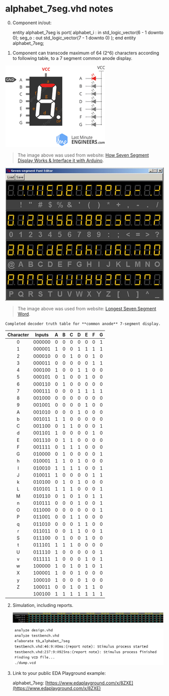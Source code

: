 # alphabet_7seg.vhd notes

0.  Component in/out:

    entity alphabet_7seg is
        port(
            alphabet_i : in  std_logic_vector(6 - 1 downto 0);
            seg_o : out std_logic_vector(7 - 1 downto 0)
        );
    end entity alphabet_7seg;

1.  Component can transcode maximum of 64 (2^6) characters according to following table, to a 7 segment common anode display.

   ![7seg_commonAnode_display](../images/Common-Anode-7-Segment-Display-Internal-Working.gif)
   > The image above was used from website: [How Seven Segment Display Works & Interface it with Arduino](https://lastminuteengineers.com/seven-segment-arduino-tutorial/).
   >

   ![Used_font](../images/7-seg-Alphabet.jpg)
   > The image above was used from website: [Longest Seven Segment Word](https://codegolf.stackexchange.com/questions/173837/longest-seven-segment-word).
   >

    Completed decoder truth table for **common anode** 7-segment display.

   | **Character** | **Inputs** | **A** | **B** | **C** | **D** | **E** | **F** | **G** |
   | :-: | :-: | :-: | :-: | :-: | :-: | :-: | :-: | :-: |
   | 0 | 000000 | 0 | 0 | 0 | 0 | 0 | 0 | 1 |
   | 1 | 000001 | 1 | 0 | 0 | 1 | 1 | 1 | 1 |
   | 2 | 000010 | 0 | 0 | 1 | 0 | 0 | 1 | 0 |
   | 3 | 000011 | 0 | 0 | 0 | 0 | 0 | 1 | 1 |
   | 4 | 000100 | 1 | 0 | 0 | 1 | 1 | 0 | 0 |
   | 5 | 000101 | 0 | 1 | 0 | 0 | 1 | 0 | 0 |
   | 6 | 000110 | 0 | 1 | 0 | 0 | 0 | 0 | 0 |
   | 7 | 000111 | 0 | 0 | 0 | 1 | 1 | 1 | 1 |
   | 8 | 001000 | 0 | 0 | 0 | 0 | 0 | 0 | 0 |
   | 9 | 001001 | 0 | 0 | 0 | 0 | 1 | 0 | 0 |
   | A | 001010 | 0 | 0 | 0 | 1 | 0 | 0 | 0 |
   | b | 001011 | 1 | 1 | 0 | 0 | 0 | 0 | 0 |
   | C | 001100 | 0 | 1 | 1 | 0 | 0 | 0 | 1 |
   | d | 001101 | 1 | 0 | 0 | 0 | 0 | 1 | 0 |
   | E | 001110 | 0 | 1 | 1 | 0 | 0 | 0 | 0 |
   | F | 001111 | 0 | 1 | 1 | 1 | 0 | 0 | 0 |
   | G | 010000 | 0 | 1 | 0 | 0 | 0 | 0 | 1 |
   | h | 010001 | 1 | 1 | 0 | 1 | 0 | 0 | 0 |
   | I | 010010 | 1 | 1 | 1 | 1 | 0 | 0 | 1 |
   | J | 010011 | 1 | 0 | 0 | 0 | 0 | 1 | 1 |
   | k | 010100 | 0 | 1 | 0 | 1 | 0 | 0 | 0 |
   | L | 010101 | 1 | 1 | 1 | 0 | 0 | 0 | 1 |
   | M | 010110 | 0 | 1 | 0 | 1 | 0 | 1 | 1 |
   | n | 010111 | 0 | 0 | 0 | 1 | 0 | 0 | 1 |
   | O | 011000 | 0 | 0 | 0 | 0 | 0 | 0 | 1 |
   | P | 011001 | 0 | 0 | 1 | 1 | 0 | 0 | 0 |
   | q | 011010 | 0 | 0 | 0 | 1 | 1 | 0 | 0 |
   | r | 011011 | 0 | 0 | 1 | 1 | 0 | 0 | 1 |
   | S | 011100 | 0 | 1 | 0 | 0 | 1 | 0 | 0 |
   | t | 011101 | 1 | 1 | 1 | 0 | 0 | 0 | 0 |
   | U | 011110 | 1 | 0 | 0 | 0 | 0 | 0 | 1 |
   | v | 011111 | 1 | 0 | 0 | 0 | 1 | 0 | 1 |
   | w | 100000 | 1 | 0 | 1 | 0 | 1 | 0 | 1 |
   | X | 100001 | 1 | 0 | 0 | 1 | 0 | 0 | 0 |
   | y | 100010 | 1 | 0 | 0 | 0 | 1 | 0 | 0 |
   | Z | 100011 | 0 | 0 | 1 | 0 | 1 | 1 | 0 |
   |   | 100100 | 1 | 1 | 1 | 1 | 1 | 1 | 1 |

2. Simulation, including reports.

   ![Simulation screenshot](../images/alphabet_7seg_simulation.png)
   
   ![Test console screenshot](../images/alphabet_7seg_simulation_console.png)

3. Link to your public EDA Playground example:

   alphabet_7seg: [https://www.edaplayground.com/x/8ZXE](https://www.edaplayground.com/x/8ZXE)